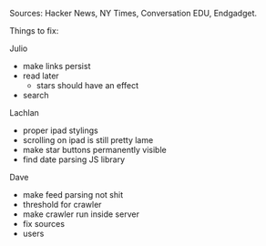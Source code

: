Sources: Hacker News, NY Times, Conversation EDU, Endgadget.


Things to fix:

Julio
 - make links persist
 - read later
   - stars should have an effect
 - search

Lachlan
 - proper ipad stylings
  - scrolling on ipad is still pretty lame
  - make star buttons permanently visible
 - find date parsing JS library

Dave
  - make feed parsing not shit
  - threshold for crawler
  - make crawler run inside server
  - fix sources
  - users
